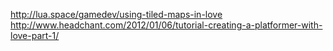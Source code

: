 http://lua.space/gamedev/using-tiled-maps-in-love
http://www.headchant.com/2012/01/06/tutorial-creating-a-platformer-with-love-part-1/

